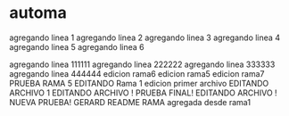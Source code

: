 # automa
agregando linea 1
agregando linea 2
agregando linea 3
agregando linea 4
agregando linea 5
agregando linea 6

agregando linea 111111
agregando linea 222222
agregando linea 333333
agregando linea 444444
edicion rama6
edicion rama5
edicion rama7
PRUEBA RAMA 5 EDITANDO
Rama 1 edicion primer archivo
EDITANDO ARCHIVO 1
EDITANDO ARCHIVO ! PRUEBA FINAL!
EDITANDO ARCHIVO ! NUEVA PRUEBA!
GERARD README
RAMA agregada desde rama1
